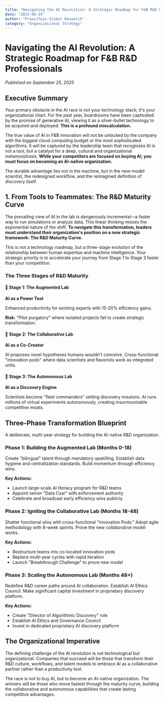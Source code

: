 ```yaml
---
title: "Navigating the AI Revolution: A Strategic Roadmap for F&B R&D Professionals"
date: "2025-09-25"
author: "PraxisTwin Global Research"
category: "Organizational Strategy"
---
```


# Navigating the AI Revolution: A Strategic Roadmap for F&B R&D Professionals

*Published on September 25, 2025*

## Executive Summary

Your primary obstacle in the AI race is not your technology stack; it's your organizational chart. For the past year, boardrooms have been captivated by the promise of generative AI, viewing it as a silver-bullet technology to be acquired and deployed. **This is a profound miscalculation.**

The true value of AI in F&B innovation will not be unlocked by the company with the biggest cloud computing budget or the most sophisticated algorithms. It will be captured by the leadership team that recognizes AI is not a tool, but a catalyst for a deep, cultural and organizational metamorphosis. **While your competitors are focused on buying AI, you must focus on becoming an AI-native organization.**

The durable advantage lies not in the machine, but in the new-model scientist, the redesigned workflow, and the reimagined definition of discovery itself.

## 1. From Tools to Teammates: The R&D Maturity Curve

The prevailing view of AI in the lab is dangerously incremental—a faster way to run simulations or analyze data. This linear thinking misses the exponential nature of the shift. **To navigate this transformation, leaders must understand their organization's position on a new strategic framework: The R&D Maturity Curve.**

This is not a technology roadmap, but a three-stage evolution of the relationship between human expertise and machine intelligence. Your strategic priority is to accelerate your journey from Stage 1 to Stage 3 faster than your competition.

### The Three Stages of R&D Maturity

#### 🔧 Stage 1: The Augmented Lab

**AI as a Power Tool**

Enhanced productivity for existing experts with 15-20% efficiency gains.

**Risk:** "Pilot purgatory" where isolated projects fail to create strategic transformation.

#### 🤝 Stage 2: The Collaborative Lab

**AI as a Co-Creator**

AI proposes novel hypotheses humans wouldn't conceive. Cross-functional "innovation pods" where data scientists and flavorists work as integrated units.

#### 🚀 Stage 3: The Autonomous Lab

**AI as a Discovery Engine**

Scientists become "fleet commanders" setting discovery missions. AI runs millions of virtual experiments autonomously, creating insurmountable competitive moats.

## Three-Phase Transformation Blueprint

A deliberate, multi-year strategy for building the AI-native R&D organization.

### Phase 1: Building the Augmented Lab (Months 0-18)

Create "bilingual" talent through mandatory upskilling. Establish data hygiene and centralization standards. Build momentum through efficiency wins.

**Key Actions:**
- Launch large-scale AI literacy program for R&D teams
- Appoint senior "Data Czar" with enforcement authority
- Celebrate and broadcast early efficiency wins publicly

### Phase 2: Igniting the Collaborative Lab (Months 18-48)

Shatter functional silos with cross-functional "Innovation Pods." Adopt agile methodology with 6-week sprints. Prove the new collaborative model works.

**Key Actions:**
- Restructure teams into co-located innovation pods
- Replace multi-year cycles with rapid iteration
- Launch "Breakthrough Challenge" to prove new model

### Phase 3: Scaling the Autonomous Lab (Months 48+)

Redefine R&D career paths around AI collaboration. Establish AI Ethics Council. Make significant capital investment in proprietary discovery platform.

**Key Actions:**
- Create "Director of Algorithmic Discovery" role
- Establish AI Ethics and Governance Council
- Invest in dedicated proprietary AI discovery platform

## The Organizational Imperative

The defining challenge of the AI revolution is not technological but organizational. Companies that succeed will be those that transform their R&D culture, workflows, and talent models to embrace AI as a collaborative partner rather than a productivity tool.

The race is not to buy AI, but to become an AI-native organization. The winners will be those who move fastest through the maturity curve, building the collaborative and autonomous capabilities that create lasting competitive advantages.
